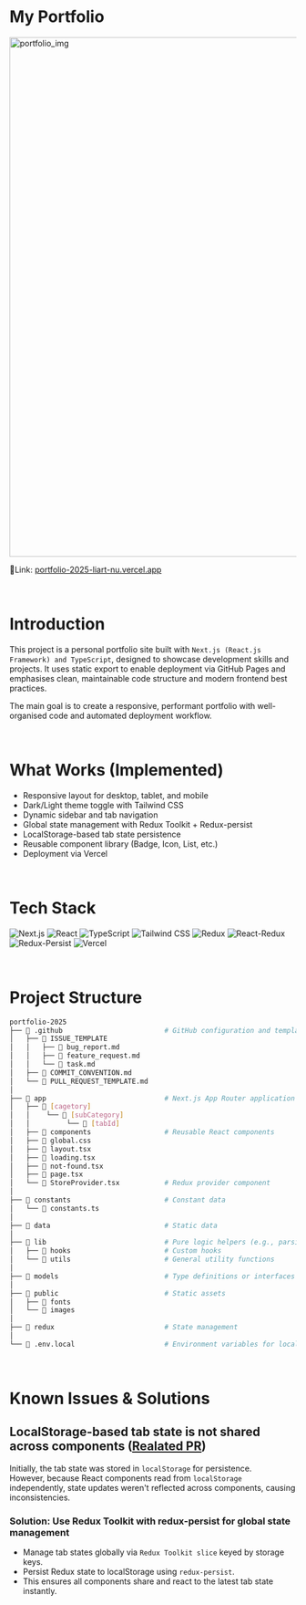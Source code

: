 # My Portfolio
<img width="1920" height="911" alt="portfolio_img" src="https://github.com/user-attachments/assets/1cb1a70d-1d76-47e7-8e0e-a2b720bb2e92" />

🔗Link: [portfolio-2025-liart-nu.vercel.app](https://portfolio-2025-liart-nu.vercel.app/)   

<br/>

# Introduction

This project is a personal portfolio site built with `Next.js (React.js Framework) and TypeScript`, designed to showcase development skills and projects.
It uses static export to enable deployment via GitHub Pages and emphasises clean, maintainable code structure and modern frontend best practices.

The main goal is to create a responsive, performant portfolio with well-organised code and automated deployment workflow.

<br/>

# What Works (Implemented)
- Responsive layout for desktop, tablet, and mobile
- Dark/Light theme toggle with Tailwind CSS
- Dynamic sidebar and tab navigation
- Global state management with Redux Toolkit + Redux-persist
- LocalStorage-based tab state persistence 
- Reusable component library (Badge, Icon, List, etc.)
- Deployment via Vercel

<br/>

# Tech Stack

![Next.js](https://img.shields.io/badge/Next.js-15.4.5-000000?logo=nextdotjs&logoColor=white) 
![React](https://img.shields.io/badge/React-19.1.0-61DAFB?logo=react&logoColor=black)
![TypeScript](https://img.shields.io/badge/TypeScript-5.0-3178C6?logo=typescript&logoColor=white)
![Tailwind CSS](https://img.shields.io/badge/Tailwind_CSS-4.1.11-06B6D4?logo=tailwind-css&logoColor=white)
![Redux](https://img.shields.io/badge/Redux-Toolkit-764ABC?logo=redux&logoColor=white)
![React-Redux](https://img.shields.io/badge/React-Redux-764ABC?logo=redux&logoColor=white)
![Redux-Persist](https://img.shields.io/badge/Persist-6.0-764ABC?logo=redux&logoColor=white)
![Vercel](https://img.shields.io/badge/Vercel-Production-000000?logo=vercel&logoColor=white)

<br/>

# Project Structure

```bash
portfolio-2025
├── 📁 .github                         # GitHub configuration and templates for collaboration
│   ├── 📁 ISSUE_TEMPLATE              
│   │   ├── 📄 bug_report.md
│   │   ├── 📄 feature_request.md
│   │   └── 📄 task.md
│   ├── 📄 COMMIT_CONVENTION.md        
│   └── 📄 PULL_REQUEST_TEMPLATE.md   
│
├── 📁 app                             # Next.js App Router application structure
│   ├── 📁 [cagetory]
│   │    └── 📁 [subCategory]
│   │         └── 📁 [tabId]
│   ├── 📁 components                  # Reusable React components
│   ├── 📄 global.css                  
│   ├── 📄 layout.tsx                  
│   ├── 📄 loading.tsx                  
│   ├── 📄 not-found.tsx                  
│   ├── 📄 page.tsx                  
│   └── 📄 StoreProvider.tsx           # Redux provider component         
│
├── 📁 constants                       # Constant data
│   └── 📄 constants.ts                
│
├── 📁 data                            # Static data
│
├── 📁 lib                             # Pure logic helpers (e.g., parsing, formatting, tree builders)
│   ├── 📁 hooks                       # Custom hooks
│   └── 📁 utils                       # General utility functions
│
├── 📁 models                          # Type definitions or interfaces 
│
├── 📁 public                          # Static assets
│   ├── 📁 fonts                       
│   └── 📁 images                      
│
├── 📁 redux                           # State management
│
└── 📄 .env.local                      # Environment variables for local development
```

<br/>

# Known Issues & Solutions

## LocalStorage-based tab state is not shared across components ([Realated PR](https://github.com/Narae-H/portfolio-2025/pull/15/commits/5ba624134a7ae50b597332c9ce5301b797f8180b))

Initially, the tab state was stored in `localStorage` for persistence.  
However, because React components read from `localStorage` independently, state updates weren't reflected across components, causing inconsistencies.

### Solution: Use Redux Toolkit with redux-persist for global state management

- Manage tab states globally via `Redux Toolkit slice` keyed by storage keys.
- Persist Redux state to localStorage using `redux-persist`.
- This ensures all components share and react to the latest tab state instantly.
